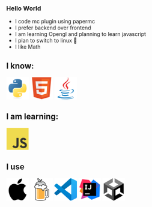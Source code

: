 ### Hello World
- I code mc plugin using papermc
- I prefer backend over frontend
- I am learning Opengl and planning to learn javascript
- I plan to switch to linux 🐧
- I like Math 


<h2>I know: </h2>
<p>
   <a href="https://www.python.org/"><img src="https://github.com/devicons/devicon/blob/master/icons/python/python-original.svg"width="60" height="60"/></a>
   <a ><img src="https://github.com/devicons/devicon/blob/master/icons/html5/html5-original.svg"width="60" height="60"/></a>
   <a ><img title="only mc plugin" src="https://github.com/devicons/devicon/blob/master/icons/java/java-original.svg"width="60" height="60"/></a>
</p>
<h2>I am learning: </h2>
<p>
   <a ><img src="https://raw.githubusercontent.com/devicons/devicon/ca28c779441053191ff11710fe24a9e6c23690d6/icons/javascript/javascript-original.svg"width="60" height="60"/></a>
</p>
<h2> I use</h2>
<p>
    <a ><img src="https://raw.githubusercontent.com/devicons/devicon/ca28c779441053191ff11710fe24a9e6c23690d6/icons/apple/apple-original.svg"width="60" height="60"/></a>
    <a ><img src="https://raw.githubusercontent.com/devicons/devicon/ca28c779441053191ff11710fe24a9e6c23690d6/icons/homebrew/homebrew-original.svg"width="60" height="60"/></a>
    <a ><img src="https://raw.githubusercontent.com/devicons/devicon/ca28c779441053191ff11710fe24a9e6c23690d6/icons/vscode/vscode-original.svg"width="60" height="60"/></a>
    <a ><img src="https://raw.githubusercontent.com/devicons/devicon/ca28c779441053191ff11710fe24a9e6c23690d6/icons/intellij/intellij-original.svg"width="60" height="60"/></a>
    <a ><img src="https://raw.githubusercontent.com/devicons/devicon/ca28c779441053191ff11710fe24a9e6c23690d6/icons/unity/unity-original.svg"width="60" height="60"/></a
 </p>
